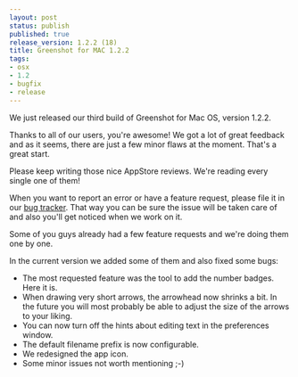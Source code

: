 ```yaml
---
layout: post
status: publish
published: true
release_version: 1.2.2 (18)
title: Greenshot for MAC 1.2.2
tags:
- osx
- 1.2
- bugfix
- release
---
```


We just released our third build of Greenshot for Mac OS, version 1.2.2.

Thanks to all of our users, you're awesome! We got a lot of great feedback and as it seems, there are just a few minor flaws at the moment. That's a great start.

Please keep writing those nice AppStore reviews. We're reading every single one of them!

When you want to report an error or have a feature request, please file it in our [bug tracker](https://greenshot.atlassian.net/projects/MAC). That way you can be sure the issue will be taken care of and also you'll get noticed when we work on it.

Some of you guys already had a few feature requests and we're doing them one by one.

In the current version we added some of them and also fixed some bugs:

* The most requested feature was the tool to add the number badges. Here it is.
* When drawing very short arrows, the arrowhead now shrinks a bit. In the future you will most probably be able to adjust the size of the arrows to your liking.
* You can now turn off the hints about editing text in the preferences window.
* The default filename prefix is now configurable.
* We redesigned the app icon.
* Some minor issues not worth mentioning ;-)


